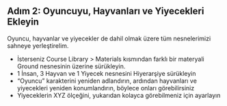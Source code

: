 ## Adım 2: Oyuncuyu, Hayvanları ve Yiyecekleri Ekleyin

Oyuncu, hayvanlar ve yiyecekler de dahil olmak üzere tüm nesnelerimizi sahneye yerleştirelim.
 
 
- İsterseniz Course Library > Materials kısmından farklı bir materyali Ground nesnesinin üzerine sürükleyin.
- 1 İnsan, 3 Hayvan ve 1 Yiyecek nesnesini Hiyerarşiye sürükleyin
- “Oyuncu” karakterini yeniden adlandırın, ardından hayvanları ve yiyecekleri yeniden konumlandırın, böylece onları görebilirsiniz
- Yiyeceklerin XYZ ölçeğini, yukarıdan kolayca görebilmeniz için ayarlayın
